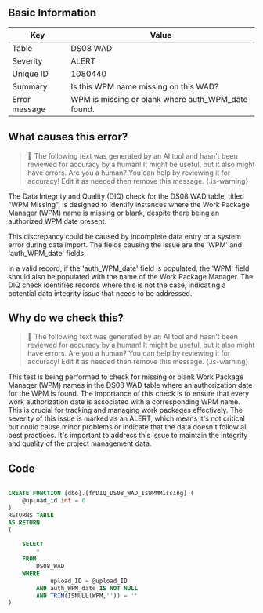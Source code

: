 ## Basic Information
| Key         | Value          |
|-------------|----------------|
| Table       | DS08 WAD |
| Severity    | ALERT |
| Unique ID   | 1080440   |
| Summary     | Is this WPM name missing on this WAD? |
| Error message | WPM is missing or blank where auth_WPM_date found. |

## What causes this error?

> :robot: The following text was generated by an AI tool and hasn't been reviewed for accuracy by a human! It might be useful, but it also might have errors. Are you a human? You can help by reviewing it for accuracy! Edit it as needed then remove this message.
{.is-warning}

The Data Integrity and Quality (DIQ) check for the DS08 WAD table, titled "WPM Missing", is designed to identify instances where the Work Package Manager (WPM) name is missing or blank, despite there being an authorized WPM date present. 

This discrepancy could be caused by incomplete data entry or a system error during data import. The fields causing the issue are the 'WPM' and 'auth_WPM_date' fields. 

In a valid record, if the 'auth_WPM_date' field is populated, the 'WPM' field should also be populated with the name of the Work Package Manager. The DIQ check identifies records where this is not the case, indicating a potential data integrity issue that needs to be addressed.
## Why do we check this?

> :robot: The following text was generated by an AI tool and hasn't been reviewed for accuracy by a human! It might be useful, but it also might have errors. Are you a human? You can help by reviewing it for accuracy! Edit it as needed then remove this message.
{.is-warning}

This test is being performed to check for missing or blank Work Package Manager (WPM) names in the DS08 WAD table where an authorization date for the WPM is found. The importance of this check is to ensure that every work authorization date is associated with a corresponding WPM name. This is crucial for tracking and managing work packages effectively. The severity of this issue is marked as an ALERT, which means it's not critical but could cause minor problems or indicate that the data doesn't follow all best practices. It's important to address this issue to maintain the integrity and quality of the project management data.
## Code

```sql

CREATE FUNCTION [dbo].[fnDIQ_DS08_WAD_IsWPMMissing] (
	@upload_id int = 0
)
RETURNS TABLE
AS RETURN
(
	
	SELECT 
		*
	FROM
		DS08_WAD
	WHERE
			upload_ID = @upload_ID
		AND auth_WPM_date IS NOT NULL
		AND TRIM(ISNULL(WPM,'')) = ''
)
```
